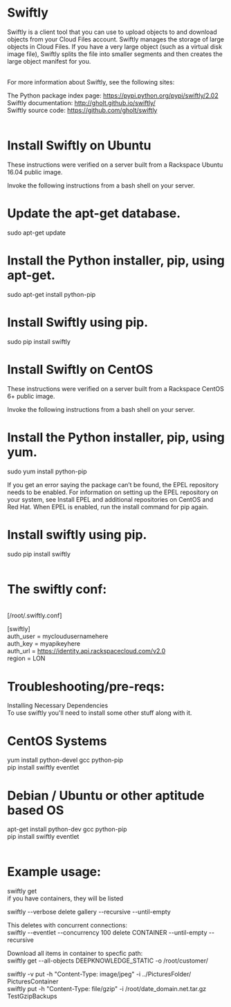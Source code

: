 # Swiftly

<p>Swiftly is a client tool that you can use to upload objects to and download objects from your Cloud Files account. Swiftly manages the storage of large objects in Cloud Files. If you have a very large object (such as a virtual disk image file), Swiftly splits the file into smaller segments and then creates the large object manifest for you.</p>
<br>
For more information about Swiftly, see the following sites:<br>

The Python package index page: https://pypi.python.org/pypi/swiftly/2.02<br>
Swiftly documentation: http://gholt.github.io/swiftly/<br>
Swiftly source code: https://github.com/gholt/swiftly<br>
<br>

# Install Swiftly on Ubuntu 
These instructions were verified on a server built from a Rackspace Ubuntu 16.04 public image.<br>

Invoke the following instructions from a bash shell on your server.<br>

# Update the apt-get database.
sudo apt-get update<br>

# Install the Python installer, pip, using apt-get.
sudo apt-get install python-pip<br>

# Install Swiftly using pip.
sudo pip install swiftly<br>

# Install Swiftly on CentOS
These instructions were verified on a server built from a Rackspace CentOS 6+ public image.<br>

Invoke the following instructions from a bash shell on your server.<br>

# Install the Python installer, pip, using yum.
sudo yum install python-pip<br>
<p>If you get an error saying the package can’t be found, the EPEL repository needs to be enabled. For information on setting up the EPEL repository on your system, see Install EPEL and additional repositories on CentOS and Red Hat. When EPEL is enabled, run the install command for pip again.</p>

# Install swiftly using pip.
sudo pip install swiftly<br>
<br>

# The swiftly conf:
<br>
[/root/.swiftly.conf]<br>

[swiftly]<br>
auth_user = mycloudusernamehere<br>
auth_key = myapikeyhere<br>
auth_url = https://identity.api.rackspacecloud.com/v2.0<br>
region = LON<br>

# Troubleshooting/pre-reqs:
Installing Necessary Dependencies<br>
To use swiftly you'll need to install some other stuff along with it.<br>

# CentOS Systems
yum install python-devel gcc python-pip<br>
pip install swiftly eventlet<br>
 
# Debian / Ubuntu or other aptitude based OS 
apt-get install python-dev gcc python-pip<br>
pip install swiftly eventlet<br>
<br>

# Example usage:
swiftly get<br>
if you have containers, they will be listed<br>

swiftly --verbose delete gallery --recursive --until-empty<br>

This deletes with concurrent connections:<br>
swiftly --eventlet --concurrency 100 delete CONTAINER --until-empty --recursive<br>

Download all items in container to specfic path:<br>
swiftly get --all-objects DEEPKNOWLEDGE_STATIC -o /root/customer/<br>

swiftly -v put -h "Content-Type: image/jpeg" -i ../PicturesFolder/ PicturesContainer<br>
swiftly put -h "Content-Type: file/gzip" -i /root/date_domain.net.tar.gz TestGzipBackups<br>
